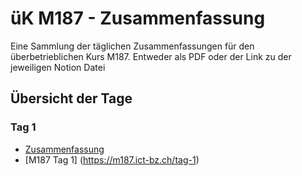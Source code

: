 # üK M187 - Zusammenfassung

Eine Sammlung der täglichen Zusammenfassungen für den überbetrieblichen Kurs M187. 
Entweder als PDF oder der Link zu der jeweiligen Notion Datei

## Übersicht der Tage

### Tag 1
- [Zusammenfassung](https://www.notion.so/M187-Tag-1-Zusammenfassung-Notizen-271510575c398036a2f3c32dc4f2ca2e?source=copy_link)
- [M187 Tag 1] (https://m187.ict-bz.ch/tag-1)
